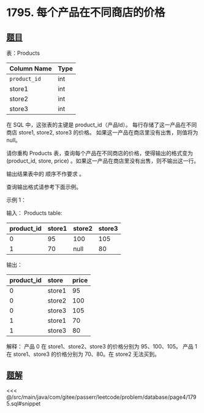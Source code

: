 # 1795. 每个产品在不同商店的价格
## [题目](https://leetcode.cn/problems/rearrange-products-table/)

表：Products

| Column Name  | Type |
|:-------------|:-----|
| `product_id` | int  |
| store1       | int  |
| store2       | int  |
| store3       | int  |

在 SQL 中，这张表的主键是 product_id（产品Id）。
每行存储了这一产品在不同商店 store1, store2, store3 的价格。
如果这一产品在商店里没有出售，则值将为 null。

请你重构 Products 表，查询每个产品在不同商店的价格，使得输出的格式变为(product_id, store, price) 。如果这一产品在商店里没有出售，则不输出这一行。

输出结果表中的 顺序不作要求 。

查询输出格式请参考下面示例。

示例 1：

输入：
Products table:

| product_id | store1 | store2 | store3 |
|:-----------|:-------|:-------|:-------|
| 0          | 95     | 100    | 105    |
| 1          | 70     | null   | 80     |

输出：

| product_id | store  | price |
|:-----------|:-------|:------|
| 0          | store1 | 95    |
| 0          | store2 | 100   |
| 0          | store3 | 105   |
| 1          | store1 | 70    |
| 1          | store3 | 80    |

解释：
产品 0 在 store1、store2、store3 的价格分别为 95、100、105。
产品 1 在 store1、store3 的价格分别为 70、80。在 store2 无法买到。

## [题解](https://github.com/PasseRR/JavaLeetCode/blob/master/src/main/java/com/gitee/passerr/leetcode/problem/database/page4/1795.sql)

<<< @/src/main/java/com/gitee/passerr/leetcode/problem/database/page4/1795.sql#snippet
